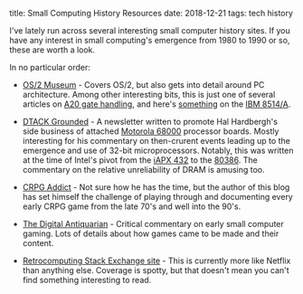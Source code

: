 title: Small Computing History Resources
date: 2018-12-21
tags: tech history

I've lately run across several interesting small computer history
sites. If you have any interest in small computing's emergence from
1980 to 1990 or so, these are worth a look.

In no particular order:

* [OS/2 Museum](http://www.os2museum.com/wp/) - Covers OS/2, but also
  gets into detail around PC architecture. Among other interesting bits,
  this is just one of several articles on
  [A20 gate handling](http://www.os2museum.com/wp/the-a20-gate-fallout/), and
  here's [something](http://www.os2museum.com/wp/the-8514a-graphics-accelerator/)
  on the [IBM 8514/A](https://en.wikipedia.org/wiki/IBM_8514).

* [DTACK Grounded](http://www.easy68k.com/paulrsm/dg/) - A newsletter
  written to promote Hal Hardbergh's side business of attached
  [Motorola 68000](https://en.wikipedia.org/wiki/Motorola_68000)
  processor boards. Mostly interesting for his commentary on
  then-crurent events leading up to the emergence and use of 32-bit
  microprocessors. Notably, this was written at the time of Intel's 
  pivot from the [iAPX 432](https://en.wikipedia.org/wiki/Intel_iAPX_432)
  to the [80386](https://en.wikipedia.org/wiki/Intel_80386). The commentary
  on the relative unreliability of DRAM is amusing too.

* [CRPG Addict](http://crpgaddict.blogspot.com/) - Not sure how he has
  the time, but the author of this blog has set himself the challenge
  of playing through and documenting every early CRPG game from the
  late 70's and well into the 90's.
  
* [The Digital Antiquarian](https://www.filfre.net/) - Critical
  commentary on early small computer gaming. Lots of details about
  how games came to be made and their content.

* [Retrocomputing Stack Exchange site](https://retrocomputing.stackexchange.com/) -
  This is currently more like Netflix than anything else. Coverage is spotty, but
  that doesn't mean you can't find something interesting to read.
